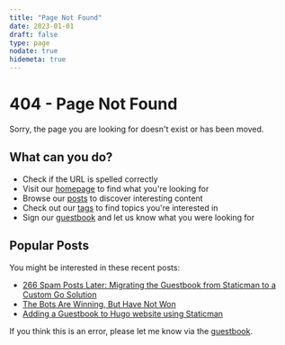 ```yaml
---
title: "Page Not Found"
date: 2023-01-01
draft: false
type: page
nodate: true
hidemeta: true
---
```


# 404 - Page Not Found

Sorry, the page you are looking for doesn't exist or has been moved.

## What can you do?

- Check if the URL is spelled correctly
- Visit our [homepage](/) to find what you're looking for
- Browse our [posts](/posts) to discover interesting content
- Check out our [tags](/tags) to find topics you're interested in
- Sign our [guestbook](/guestbook) and let us know what you were looking for

## Popular Posts

You might be interested in these recent posts:

- [266 Spam Posts Later: Migrating the Guestbook from Staticman to a Custom Go Solution](/posts/2025/08/266-spam-posts-later-migrating-guestbook-from-staticman-to-custom-go-solution/)
- [The Bots Are Winning, But Have Not Won](/posts/2025/03/the-bots-are-winning-but-have-not-won/)
- [Adding a Guestbook to Hugo website using Staticman](/posts/2023/06/guestbook-for-hugo-using-staticman/)

If you think this is an error, please let me know via the [guestbook](/guestbook).